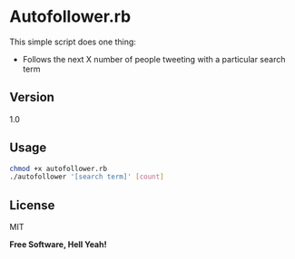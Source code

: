 Autofollower.rb
=========

This simple script does one thing:

  - Follows the next X number of people tweeting with a particular search term



Version
----
1.0



Usage
--------------

```sh
chmod +x autofollower.rb
./autofollower '[search term]' [count]
```


License
----

MIT

**Free Software, Hell Yeah!**

[@glowingrec]:http://twitter.com/glowingrec



